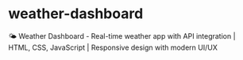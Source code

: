 # weather-dashboard
🌤️ Weather Dashboard - Real-time weather app with API integration | HTML, CSS, JavaScript | Responsive design with modern UI/UX
